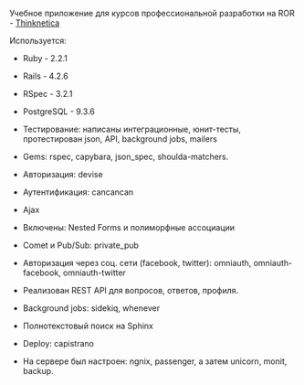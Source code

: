 Учебное приложение для курсов профессиональной разработки на ROR - [Thinknetica](http://ror.thinknetica.com)

Используется:  

* Ruby - 2.2.1  

* Rails - 4.2.6  

* RSpec - 3.2.1  

* PostgreSQL - 9.3.6  



* Тестирование: написаны интеграционные, юнит-тесты, протестирован json, API, background jobs, mailers  
* Gems: rspec, capybara, json_spec, shoulda-matchers.  
* Авторизация: devise  
* Аутентификация: cancancan  
* Ajax  
* Включены: Nested Forms и полиморфные ассоциации  
* Comet и Pub/Sub: private_pub  
* Авторизация через соц. сети (facebook, twitter): omniauth, omniauth-facebook, omniauth-twitter  
* Реализован REST API для вопросов, ответов, профиля.  
* Background jobs: sidekiq, whenever  
* Полнотекстовый поиск на Sphinx  
* Deploy: capistrano  
* На сервере был настроен: ngnix, passenger, a затем unicorn, monit, backup.
